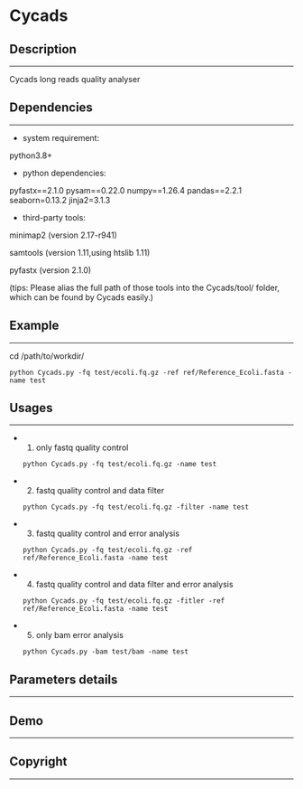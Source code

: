 # Cycads

## Description
---
Cycads long reads quality analyser

## Dependencies
---
* system requirement: 

python3.8+ 

* python dependencies: 

pyfastx==2.1.0 
pysam==0.22.0 
numpy==1.26.4 
pandas==2.2.1 
seaborn=0.13.2 
jinja2=3.1.3 

* third-party tools: 

minimap2 (version 2.17-r941) 

samtools (version 1.11,using htslib 1.11) 

pyfastx (version 2.1.0) 

(tips: Please alias the full path of those tools into the Cycads/tool/ folder, which can be found by Cycads easily.) 


## Example
---
cd /path/to/workdir/ 
  ```
  python Cycads.py -fq test/ecoli.fq.gz -ref ref/Reference_Ecoli.fasta -name test 
  ```
## Usages
---
* 1. only fastq quality control 
  ``` 
  python Cycads.py -fq test/ecoli.fq.gz -name test
  ```
* 2. fastq quality control and data filter
  ```
  python Cycads.py -fq test/ecoli.fq.gz -filter -name test
  ```
* 3. fastq quality control and error analysis
  ```
  python Cycads.py -fq test/ecoli.fq.gz -ref ref/Reference_Ecoli.fasta -name test
  ```
   
* 4. fastq quality control and data filter and error analysis
  ```
  python Cycads.py -fq test/ecoli.fq.gz -fitler -ref ref/Reference_Ecoli.fasta -name test
  ```
* 5. only bam error analysis
  ```
  python Cycads.py -bam test/bam -name test 
  ```
## Parameters details
---

## Demo
---

## Copyright
---

